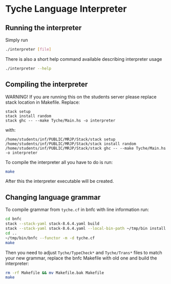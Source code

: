 # Tyche Language Interpreter

## Running the interpreter
Simply run
```bash
./interpreter [file]
```
There is also a short help command available describing interpreter usage
```bash
./interpreter --help
```

## Compiling the interpreter
WARNING! If you are running this on the students server please replace stack location in Makefile. Replace:
```
stack setup
stack install random
stack ghc -- --make Tyche/Main.hs -o interpreter
```
with:
```
/home/students/inf/PUBLIC/MRJP/Stack/stack setup
/home/students/inf/PUBLIC/MRJP/Stack/stack install random
/home/students/inf/PUBLIC/MRJP/Stack/stack ghc -- --make Tyche/Main.hs -o interpreter
```

To compile the interpreter all you have to do is run:
```bash
make
```
After this the interpreter executable will be created.

## Changing language grammar
To compile grammar from `tyche.cf` in bnfc with line information run:
```bash
cd bnfc
stack --stack-yaml stack-8.6.4.yaml build
stack --stack-yaml stack-8.6.4.yaml --local-bin-path ~/tmp/bin install
cd ..
~/tmp/bin/bnfc --functor -m -d tyche.cf
make
```
Then you need to adjust `Tyche/TypeCheck*` and `Tyche/Trans*` files to match your new grammar, replace the bnfc Makefile with old one and build the interpreter:
```bash
rm -rf Makefile && mv Makefile.bak Makefile
make
```
